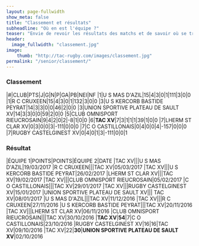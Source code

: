 ```yaml
---
layout: page-fullwidth
show_meta: false
title: "Classement et résultats"
subheadline: "Où en est l'équipe ?"
teaser: "Envie de revoir les résultats des matchs et de savoir où se trouve le TAC au classement !? C'est par ici !!"
header:
  image_fullwidth: "classement.jpg"
image:
    thumb: "http://tac-rugby.com/images/classement.jpg"
permalink: "/senior/classement/"
---
```


### Classement


|#|CLUB|PTS|J|G|N|P|GA|PB|NEI|NF
|1|U S MAS D'AZIL|15|4|3|0|1|111|3|0|0
|1|R C CRUXEEN|15|4|3|0|1|132|3|0|0
|3|U S KERCORB BASTIDE PEYRAT|14|3|3|0|0|46|2|0|0
|3|UNION SPORTIVE PLATEAU DE SAULT XV|14|3|3|0|0|59|2|0|0
|5|CLUB OMNISPORT RIEUCROSAIN|9|4|2|0|2|-8|1|0|0
|6|**TAC XV**|7|3|1|1|1|39|1|0|0
|7|LHERM ST CLAR XV|0|3|0|0|3|-111|0|0|0
|7|C O CASTILLONAIS|0|4|0|0|4|-157|0|0|0
|7|RUGBY CASTELGINEST XV|0|4|0|1|3|-111|0|0|1


### Résultat


|ÉQUIPE 1|POINTS|POINTS|ÉQUIPE 2|DATE
|TAC XV|||U S MAS D'AZIL|19/03/2017
|R C CRUXEEN|||TAC XV|05/03/2017
|TAC XV|||U S KERCORB BASTIDE PEYRAT|26/02/2017
|LHERM ST CLAR XV|||TAC XV|19/02/2017
|TAC XV|||CLUB OMNISPORT RIEUCROSAIN|05/02/2017
|C O CASTILLONAIS|||TAC XV|29/01/2017
|TAC XV|||RUGBY CASTELGINEST XV|15/01/2017
|UNION SPORTIVE PLATEAU DE SAULT XV||| TAC XV|08/01/2017
|U S MAS D'AZIL|||TAC XV|11/12/2016
|TAC XV|||R C CRUXEEN|27/11/2016
|U S KERCORB BASTIDE PEYRAT|||TAC XV|20/11/2016
|TAC XV|||LHERM ST CLAR XV|06/11/2016
|CLUB OMNISPORT RIEUCROSAIN|||TAC XV|30/10/2016
|**TAC XV**|**54**|7|C O CASTILLONAIS|23/10/2016
|RUGBY CASTELGINEST XV|16|16|TAC XV|09/10/2016
|TAC XV|22|**30**|**UNION SPORTIVE PLATEAU DE SAULT XV**|02/10/2016

